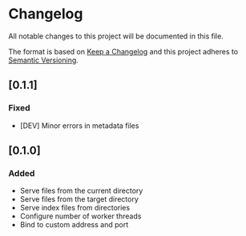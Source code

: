 # Changelog
All notable changes to this project will be documented in this file.

The format is based on [Keep a Changelog](http://keepachangelog.com/en/1.0.0/)
and this project adheres to [Semantic Versioning](http://semver.org/spec/v2.0.0.html).

## [0.1.1]

### Fixed
- [DEV] Minor errors in metadata files

## [0.1.0]

### Added
- Serve files from the current directory
- Serve files from the target directory
- Serve index files from directories
- Configure number of worker threads
- Bind to custom address and port